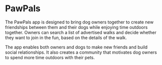# PawPals

The PawPals app is designed to bring dog owners together to create new friendships between them and their dogs while enjoying time outdoors together. Owners can search a list of advertised walks and decide whether they want to join in the fun, based on the details of the walk.

The app enables both owners and dogs to make new friends and build social relationships. It also creates a community that motivates dog owners to spend more time outdoors with their pets.